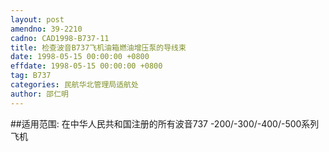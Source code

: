 ```yaml
---
layout: post
amendno: 39-2210
cadno: CAD1998-B737-11
title: 检查波音B737飞机油箱燃油增压泵的导线束
date: 1998-05-15 00:00:00 +0800
effdate: 1998-05-15 00:00:00 +0800
tag: B737
categories: 民航华北管理局适航处
author: 邵仁明
---
```


##适用范围:
在中华人民共和国注册的所有波音737 -200/-300/-400/-500系列飞机

